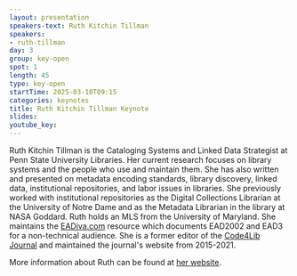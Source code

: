 ```yaml
---
layout: presentation
speakers-text: Ruth Kitchin Tillman
speakers:
- ruth-tillman
day: 3
group: key-open
spot: 1
length: 45
type: key-open
startTime: 2025-03-10T09:15
categories: keynotes
title: Ruth Kitchin Tillman Keynote
slides:
youtube_key:
---
```


Ruth Kitchin Tillman is the Cataloging Systems and Linked Data Strategist at Penn State University
Libraries. Her current research focuses on library systems and the people who use and maintain them.
She has also written and presented on metadata encoding standards, library discovery, linked data,
institutional repositories, and labor issues in libraries. She previously worked with institutional
repositories as the Digital Collections Librarian at the University of Notre Dame and as the
Metadata Librarian in the library at NASA Goddard. Ruth holds an MLS from the University of
Maryland. She maintains the [EADiva.com](https://eadiva.com/) resource which documents EAD2002 and
EAD3 for a non-technical audience. She is a former editor of the [Code4Lib
Journal](https://journal.code4lib.org/) and maintained the journal's website from 2015-2021.

More information about Ruth can be found at [her website](https://ruthtillman.com/).
